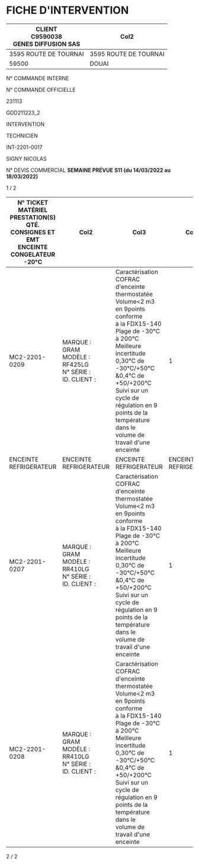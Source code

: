 # FICHE D'INTERVENTION




|CLIENT<br>C9590038<br>GENES DIFFUSION SAS|Col2|
|---|---|
|3595 ROUTE DE TOURNAI|3595 ROUTE DE TOURNAI|
|59500|DOUAI|









N° COMMANDE INTERNE

N° COMMANDE OFFICIELLE


231113

GDD211223_2


INTERVENTION

TECHNICIEN


INT-2201-0017

SIGNY NICOLAS


N° DEVIS COMMERCIAL **SEMAINE PRÉVUE** **S11 (du 14/03/2022 au 18/03/2022)**








1 / 2

|N° TICKET MATÉRIEL PRESTATION(S) QTÉ. CONSIGNES ET EMT<br>ENCEINTE CONGELATEUR -20°C|Col2|Col3|Col4|Col5|
|---|---|---|---|---|
|MC2-2201-0209|MARQUE : GRAM<br>MODÈLE : RF425LG<br>N° SÉRIE :<br>ID. CLIENT :|Caractérisation COFRAC d'enceinte<br>thermostatée<br>Volume<2 m3 en 9points conforme<br>à la FDX15-140<br>Plage de -30°C à 200°C<br>Meilleure incertitude 0,30°C de<br>-30°C/+50°C<br>&0,4°C de +50/+200°C<br>Suivi sur un cycle de régulation en 9<br>points de la température dans le<br>volume de travail d'une enceinte|1||
|ENCEINTE REFRIGERATEUR|ENCEINTE REFRIGERATEUR|ENCEINTE REFRIGERATEUR|ENCEINTE REFRIGERATEUR|ENCEINTE REFRIGERATEUR|
|MC2-2201-0207|MARQUE : GRAM<br>MODÈLE : RR410LG<br>N° SÉRIE :<br>ID. CLIENT :|Caractérisation COFRAC d'enceinte<br>thermostatée<br>Volume<2 m3 en 9points conforme<br>à la FDX15-140<br>Plage de -30°C à 200°C<br>Meilleure incertitude 0,30°C de<br>-30°C/+50°C<br>&0,4°C de +50/+200°C<br>Suivi sur un cycle de régulation en 9<br>points de la température dans le<br>volume de travail d'une enceinte|1||
|MC2-2201-0208|MARQUE : GRAM<br>MODÈLE : RR410LG<br>N° SÉRIE :<br>ID. CLIENT :|Caractérisation COFRAC d'enceinte<br>thermostatée<br>Volume<2 m3 en 9points conforme<br>à la FDX15-140<br>Plage de -30°C à 200°C<br>Meilleure incertitude 0,30°C de<br>-30°C/+50°C<br>&0,4°C de +50/+200°C<br>Suivi sur un cycle de régulation en 9<br>points de la température dans le<br>volume de travail d'une enceinte|1||


2 / 2


